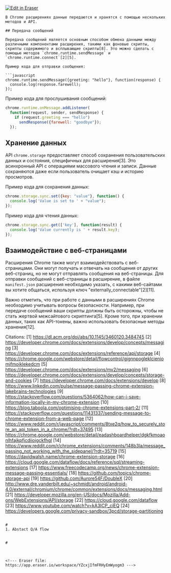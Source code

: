 <p><a target="_blank" href="https://app.eraser.io/workspace/YZcxjIfmFRHyEmWyogm3" id="edit-in-eraser-github-link"><img alt="Edit in Eraser" src="https://firebasestorage.googleapis.com/v0/b/second-petal-295822.appspot.com/o/images%2Fgithub%2FOpen%20in%20Eraser.svg?alt=media&amp;token=968381c8-a7e7-472a-8ed6-4a6626da5501"></a></p>

```
В Chrome расширениях данные передаются и хранятся с помощью нескольких методов и API. 

## Передача сообщений

Передача сообщений является основным способом обмена данными между различными компонентами расширения, такими как фоновые скрипты, скрипты содержимого и всплывающие скрипты[8]. Это можно сделать с помощью методов `chrome.runtime.sendMessage` и `chrome.runtime.connect`[2][5]. 

Пример кода для отправки сообщения:

```javascript
chrome.runtime.sendMessage({greeting: "hello"}, function(response) {
  console.log(response.farewell);
});
```

Пример кода для прослушивания сообщений:

```javascript
chrome.runtime.onMessage.addListener(
  function(request, sender, sendResponse) {
    if (request.greeting === "hello")
      sendResponse({farewell: "goodbye"});
  });
```

## Хранение данных

API `chrome.storage` предоставляет способ сохранения пользовательских данных и состояния, специфичных для расширения[3]. Это асинхронный API с операциями массового чтения и записи. Данные сохраняются даже если пользователь очищает кэш и историю просмотров. 

Пример кода для сохранения данных:

```javascript
chrome.storage.sync.set({key: "value"}, function() {
  console.log('Value is set to ' + "value");
});
```

Пример кода для чтения данных:

```javascript
chrome.storage.sync.get(['key'], function(result) {
  console.log('Value currently is ' + result.key);
});
```

## Взаимодействие с веб-страницами

Расширения Chrome также могут взаимодействовать с веб-страницами. Они могут получать и отвечать на сообщения от других веб-страниц, но не могут отправлять сообщения на веб-страницы. Для отправки сообщений с веб-страницы в расширение, в файле `manifest.json` расширения необходимо указать, с какими веб-сайтами вы хотите общаться, используя ключ "externally_connectable"[2][11].

Важно отметить, что при работе с данными в расширениях Chrome необходимо учитывать вопросы безопасности. Например, при передаче сообщений ваши скрипты должны быть осторожны, чтобы не стать жертвой межсайтового скриптинга[5]. Кроме того, при хранении данных, таких как API-токены, важно использовать безопасные методы хранения[12].

Citations:
[1] https://dl.acm.org/doi/abs/10.1145/3460120.3484745
[2] https://developer.chrome.com/docs/extensions/develop/concepts/messaging
[3] https://developer.chrome.com/docs/extensions/reference/api/storage
[4] https://chrome.google.com/webstore/detail/flowcontrol/gjgnnpogleklcieniomjfmoiklekedcm
[5] https://developer.chrome.com/docs/extensions/mv2/messaging
[6] https://developer.chrome.com/docs/extensions/develop/concepts/storage-and-cookies
[7] https://developer.chrome.com/docs/extensions/develop
[8] https://www.linkedin.com/pulse/message-passing-chrome-extension-lakebrains-technologies
[9] https://stackoverflow.com/questions/5364062/how-can-i-save-information-locally-in-my-chrome-extension
[10] https://blog.taboola.com/optimising-chrome-extensions-part-2/
[11] https://stackoverflow.com/questions/11431337/sending-message-to-chrome-extension-from-a-web-page
[12] https://www.reddit.com/r/javascript/comments/8txe2q/how_to_securely_store_an_api_token_in_a_chrome/?rdt=37495
[13] https://chrome.google.com/webstore/detail/eadashboardhelper/dgkfkmoaonlhfajkpfjcdiioigckfhgl
[14] https://www.reddit.com/r/chrome_extensions/comments/148b3la/message_passing_not_working_with_the_sidepanel/?rdt=35719
[15] https://davidwalsh.name/chrome-extension-storage
[16] https://cloud.google.com/dataflow/docs/reference/sql/streaming-extensions
[17] https://www.freecodecamp.org/news/chrome-extension-message-passing-essentials/
[18] https://github.com/topics/chrome-storage-api
[19] https://github.com/Aurore54F/DoubleX
[20] http://www.dre.vanderbilt.edu/~schmidt/android/android-4.0/external/chromium/chrome/common/extensions/docs/messaging.html
[21] https://developer.mozilla.org/en-US/docs/Mozilla/Add-ons/WebExtensions/API/storage
[22] https://cloud.google.com/dataflow
[23] https://www.youtube.com/watch?v=kA3ICP_ciEQ
[24] https://developers.google.com/privacy-sandbox/3pcd/storage-partitioning
```
```

```
# 
1. Abstact Q/A flow 


# 



<!--- Eraser file: https://app.eraser.io/workspace/YZcxjIfmFRHyEmWyogm3 --->